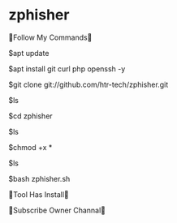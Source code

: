 # zphisher

🔴Follow My Commands🔴

$apt update

$apt install git curl php openssh -y

$git clone git://github.com/htr-tech/zphisher.git

$ls

$cd zphisher

$ls

$chmod +x *

$ls

 $bash zphisher.sh
 
 🔴Tool Has Install🔴
 
 🙏Subscribe Owner Channal🙏
 
